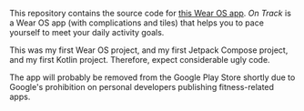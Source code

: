 This repository contains the source code for [this Wear OS app](https://gondwanasoftware.au/wear-os/track). _On Track_ is a Wear OS app (with complications and tiles) that helps you to pace yourself to meet your daily activity goals.

This was my first Wear OS project, and my first Jetpack Compose project, and my first Kotlin project. Therefore, expect considerable ugly code.

The app will probably be removed from the Google Play Store shortly due to Google's prohibition on personal developers publishing fitness-related apps.
